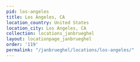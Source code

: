 ```yaml
---
pid: los-angeles
title: Los Angeles, CA
location_country: United States
location_city: Los Angeles, CA
collection: locations_janbrueghel
layout: locationpage_janbrueghel
order: '119'
permalink: "/janbrueghel/locations/los-angeles/"
---
```

